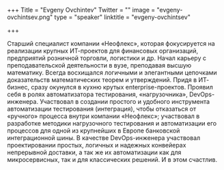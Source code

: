 +++
Title = "Evgeny Ovchintev"
Twitter = ""
image = "evgeny-ovchintsev.png"
type = "speaker"
linktitle = "evgeny-ovchintsev"

+++

Cтарший специалист компании «Неофлекс», которая фокусируется на реализации крупных ИТ-проектов для финансовых организаций, предприятий розничной торговли, логистики и др.
Начал карьеру с преподавательской деятельности в вузе, преподавая высшую математику. Всегда восхищался логичными и элегантными цепочками доказательств математических теорем и утверждений.
Придя в ИТ- бизнес, сразу окунулся в кухню крутых enterprise-проектов. Проявил себя в ролях автоматизатора тестирования, «нагрузочника», DevOps-инженера. Участвовал в создании простого и удобного инструмента автоматизации тестирования (интеграция), чтобы отказаться от «ручного» процесса внутри компании «Неофлекс»; участвовал в разработке методики нагрузочного тестирования и автоматизации его процессов для одной из крупнейших в Европе банковской интеграционной шины. В качестве DevOps-инженера участвовал проектировании простых, логичных и надежных конвейерах непрерывной доставки, а так же их автоматизации как для микросервисных, так и для классических решений. И в этом счастлив.
